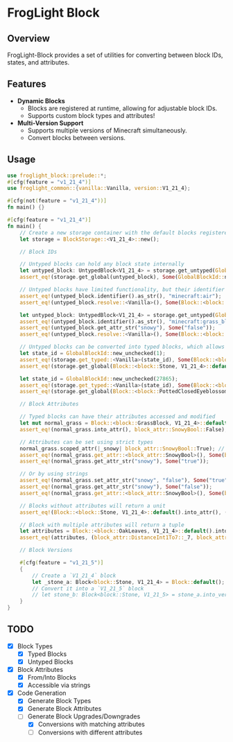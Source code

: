 # FrogLight Block

## Overview

FrogLight-Block provides a set of utilities for converting between block IDs, states, and attributes.

## Features

- **Dynamic Blocks**
  - Blocks are registered at runtime, allowing for adjustable block IDs.
  - Supports custom block types and attributes!
- **Multi-Version Support**
  - Supports multiple versions of Minecraft simultaneously.
  - Convert blocks between versions.

## Usage

```rust
use froglight_block::prelude::*;
#[cfg(feature = "v1_21_4")]
use froglight_common::{vanilla::Vanilla, version::V1_21_4};

#[cfg(not(feature = "v1_21_4"))]
fn main() {}

#[cfg(feature = "v1_21_4")]
fn main() {
    // Create a new storage container with the default blocks registered.
    let storage = BlockStorage::<V1_21_4>::new();

    // Block IDs

    // Untyped blocks can hold any block state internally
    let untyped_block: UntypedBlock<V1_21_4> = storage.get_untyped(GlobalBlockId::new_unchecked(0)).unwrap();
    assert_eq!(storage.get_global(untyped_block), Some(GlobalBlockId::new_unchecked(0)));

    // Untyped blocks have limited functionality, but their identifier and attributes can be accessed
    assert_eq!(untyped_block.identifier().as_str(), "minecraft:air");
    assert_eq!(untyped_block.resolve::<Vanilla>(), Some(Block::<block::Air, V1_21_4>::default().into()));

    let untyped_block: UntypedBlock<V1_21_4> = storage.get_untyped(GlobalBlockId::new_unchecked(9)).unwrap();
    assert_eq!(untyped_block.identifier().as_str(), "minecraft:grass_block");
    assert_eq!(untyped_block.get_attr_str("snowy"), Some("false"));
    assert_eq!(untyped_block.resolve::<Vanilla>(), Some(Block::<block::GrassBlock, V1_21_4>::default().into()));

    // Untyped blocks can be converted into typed blocks, which allows for more functionality
    let state_id = GlobalBlockId::new_unchecked(1);
    assert_eq!(storage.get_typed::<Vanilla>(state_id), Some(Block::<block::Stone, V1_21_4>::default().into()));
    assert_eq!(storage.get_global(Block::<block::Stone, V1_21_4>::default()), Some(state_id));

    let state_id = GlobalBlockId::new_unchecked(27865);
    assert_eq!(storage.get_typed::<Vanilla>(state_id), Some(Block::<block::PottedClosedEyeblossom, V1_21_4>::default().into()));
    assert_eq!(storage.get_global(Block::<block::PottedClosedEyeblossom, V1_21_4>::default()), Some(state_id));

    // Block Attributes

    // Typed blocks can have their attributes accessed and modified
    let mut normal_grass = Block::<block::GrassBlock, V1_21_4>::default();
    assert_eq!(normal_grass.into_attr(), block_attr::SnowyBool::False);

    // Attributes can be set using strict types
    normal_grass.scoped_attr(|_snowy| block_attr::SnowyBool::True); // Short-hand for `into_attr` and `from_attr`
    assert_eq!(normal_grass.get_attr::<block_attr::SnowyBool>(), Some(block_attr::SnowyBool::True));
    assert_eq!(normal_grass.get_attr_str("snowy"), Some("true"));

    // Or by using strings
    assert_eq!(normal_grass.set_attr_str("snowy", "false"), Some("true")); // Returns the previous value
    assert_eq!(normal_grass.get_attr_str("snowy"), Some("false"));
    assert_eq!(normal_grass.get_attr::<block_attr::SnowyBool>(), Some(block_attr::SnowyBool::False));

    // Blocks without attributes will return a unit
    assert_eq!(Block::<block::Stone, V1_21_4>::default().into_attr(), ());

    // Block with multiple attributes will return a tuple
    let attributes = Block::<block::OakLeaves, V1_21_4>::default().into_attr();
    assert_eq!(attributes, (block_attr::DistanceInt1To7::_7, block_attr::PersistentBool::False, block_attr::WaterloggedBool::False));

    // Block Versions

    #[cfg(feature = "v1_21_5")]
    {
        // Create a `V1_21_4` block
        let _stone_a: Block<block::Stone, V1_21_4> = Block::default();
        // Convert it into a `V1_21_5` block
        // let stone_b: Block<block::Stone, V1_21_5> = stone_a.into_version();
    }
}
```

## TODO

- [x] Block Types
  - [x] Typed Blocks
  - [x] Untyped Blocks
- [x] Block Attributes
  - [x] From/Into Blocks
  - [x] Accessible via strings
- [x] Code Generation
  - [x] Generate Block Types
  - [x] Generate Block Attributes
  - [ ] Generate Block Upgrades/Downgrades
    - [x] Conversions with matching attributes
    - [ ] Conversions with different attributes
